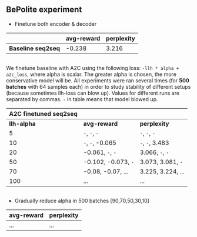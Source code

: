 ## BePolite experiment

* Finetune both encoder & decoder

| | avg-reward | perplexity
--- | --- | ---
__Baseline seq2seq__ | -0.238 | 3.216

```
```

We finetune baseline with A2C using the following loss: `-llh * alpha + a2c_loss`, where alpha is scalar. The greater alpha is chosen, the more conservative model will be. All experiments were ran several times (for __500 batches__ with 64 samples each) in order to study stability of different setups (because sometimes llh-loss can blow up). Values for different runs are separated by commas. `-` in table means that model blowed up. 

| A2C finetuned seq2seq | | |
--- | --- | ---
| __llh-alpha__ | __avg-reward__ | __perplexity__
5 | `-`, `-`, `-`  | `-`, `-`, `-`
10 | `-`, `-`, -0.065| `-`, `-`, 3.483
20 | -0.061, `-`, `-`  | 3.066, `-`, `-`
50 | -0.102, -0.073, `-` | 3.073, 3.081, `-`
70 | -0.08, -0.07, ... | 3.225, 3.224, ...
100 | ... | ...

```
```
* Gradually reduce alpha in 500 batches [90,70,50,30,10]

| avg-reward | perplexity |
--- | ---
... | ...
